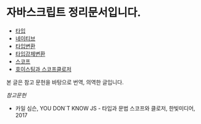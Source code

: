 # 자바스크립트 정리문서입니다.

* [타입](./type.md)
* [네이티브](./native.md)
* [타입변환](./type_casting.md)
* [타입강제변환](./type-coercion.md)
* [스코프](./scope.md)
* [호이스팅과 스코프클로저](./hoisting-and-closure.md)



본 글은 참고 문헌을 바탕으로 번역, 의역한 글입니다.



*참고문헌*

- 카일 심슨,  YOU DON`T KNOW JS - 타입과 문법 스코프와 클로저, 한빛미디어, 2017


